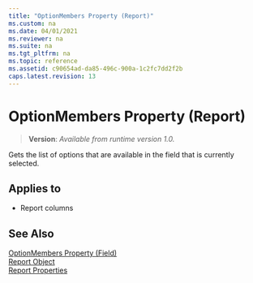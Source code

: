 ```yaml
---
title: "OptionMembers Property (Report)"
ms.custom: na
ms.date: 04/01/2021
ms.reviewer: na
ms.suite: na
ms.tgt_pltfrm: na
ms.topic: reference
ms.assetid: c90654ad-da85-496c-900a-1c2fc7dd2f2b
caps.latest.revision: 13
---
```


 
<!--
This property seemed new to Niels, he can only guess about how this property works. He suggested talking to Esben from our team.
-->
# OptionMembers Property (Report)
> **Version**: _Available from runtime version 1.0._

Gets the list of options that are available in the field that is currently selected.
  
## Applies to  
  
-   Report columns  


## See Also  
[OptionMembers Property (Field)](devenv-optionmembers-field-property.md)   
[Report Object](../devenv-report-object.md)   
[Report Properties](devenv-report-properties.md) 